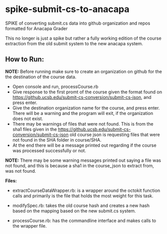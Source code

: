 # spike-submit-cs-to-anacapa
SPIKE of converting submit.cs data into github organization and repos formatted for Anacapa Grader

This no longer is just a spike but rather a fully working edition of the course extraction from the old submit system to the new anacapa system.

## How to Run:

**NOTE:** Before running make sure to create an organization on github for the the destination of the course data.

- Open console and run, processCourse.rb
- Give response to the first promt of the course given the format found on https://github.ucsb.edu/submit-cs-conversion/submit-cs-json, and press enter.
- Give the destination organization name for the course, and press enter.  There will be a warning and the program will exit, if the organization does not exist.
- There may be warnings of files that were not found.  This is from the sha1 files given in the https://github.ucsb.edu/submit-cs-conversion/submit-cs-json old course json is requesting files that were not found in the SHA folder in course/SHA.
- At the end there will be a message printed out regarding if the course was processed successfully or not.


**NOTE:**  There may be some warning messages printed out saying a file was not found, and this is because a sha1 in the course_json to extract from, was not found. 

**Files:**
- extractCourseDataWrapper.rb: is a wrapper around the octokit function calls and primarily is the file that holds the most weight for this task.  

- modifySpec.rb: takes the old course hash and creates a new hash based on the mapping based on the new submit.cs system.

- processCourse.rb: has the commandline interface and makes calls to the wrapper file.

